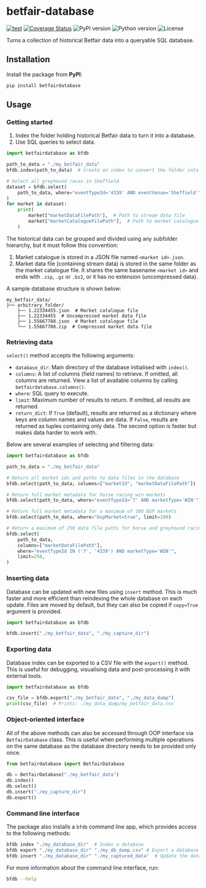 # betfair-database
[![test](https://github.com/mzaja/betfair-database/actions/workflows/test.yml/badge.svg?branch=main)](https://github.com/mzaja/betfair-database/actions/workflows/test.yml) [![Coverage Status](https://coveralls.io/repos/github/mzaja/betfair-database/badge.svg?branch=main)](https://coveralls.io/github/mzaja/betfair-database?branch=main) ![PyPI version](https://img.shields.io/pypi/v/betfairdatabase) ![Python version](https://img.shields.io/pypi/pyversions/betfairdatabase) ![License](https://img.shields.io/github/license/mzaja/betfair-database)

Turns a collection of historical Betfair data into a queryable SQL database.

## Installation
Install the package from **PyPI**:
```bash
pip install betfairdatabase
```

## Usage
### Getting started
1. Index the folder holding historical Betfair data to turn it into a database.
2. Use SQL queries to select data.

```py
import betfairdatabase as bfdb

path_to_data = "./my_betfair_data"
bfdb.index(path_to_data)  # Create an index to convert the folder into a database

# Select all greyhound races in Sheffield
dataset = bfdb.select(
    path_to_data, where="eventTypeId='4339' AND eventVenue='Sheffield'"
)
for market in dataset:
    print(
        market["marketDataFilePath"],  # Path to stream data file
        market["marketCatalogueFilePath"],  # Path to market catalogue file
    )
```

The historical data can be grouped and divided using any subfolder hierarchy, but it must follow this convention:

1. Market catalogue is stored in a JSON file named `<market id>.json`.
2. Market data file (containing stream data) is stored in the same folder as the market catalogue file. It shares the same basename `<market id>` and ends with `.zip`, `.gz` or `.bz2`, or it has no extension (uncompressed data).

A sample database structure is shown below:
```
my_betfair_data/
├── arbitrary_folder/
    ├── 1.22334455.json  # Market catalogue file
    ├── 1.22334455  # Uncompressed market data file
    ├── 1.55667788.json  # Market catalogue file
    └── 1.55667788.zip  # Compressed market data file
```

### Retrieving data
`select()` method accepts the following arguments:
- `database_dir`: Main directory of the database initialised with `index()`.
- `columns`: A list of columns (field names) to retrieve. If omitted, all columns are returned. View a list of available columns by calling `betfairdatabase.columns()`.
- `where`: SQL query to execute.
- `limit`: Maximum number of results to return. If omitted, all results are returned.
- `return_dict`: If `True` (default), results are returned as a dictionary where keys are column names and values are data. If `False`, results are returned as tuples containing only data. The second option is faster but makes data harder to work with.

Below are several examples of selecting and filtering data:

```py
import betfairdatabase as bfdb

path_to_data = "./my_betfair_data"

# Return all market ids and paths to data files in the database
bfdb.select(path_to_data, columns=["marketId", "marketDataFilePath"])

# Return full market metadata for horse racing win markets
bfdb.select(path_to_data, where="eventTypeId='7' AND marketType='WIN'")

# Return full market metadata for a maximum of 100 BSP markets
bfdb.select(path_to_data, where="bspMarket=true", limit=100)

# Return a maximum of 250 data file paths for horse and greyhound racing
bfdb.select(
    path_to_data,
    columns=["marketDataFilePath"],
    where="eventTypeId IN ('7', '4339') AND marketType='WIN'",
    limit=250,
)
```

### Inserting data
Database can be updated with new files using `insert` method. This is much faster and more efficient than reindexing the whole database on each update. Files are moved by default, but they can also be copied if `copy=True` argument is provided.

```py
import betfairdatabase as bfdb

bfdb.insert("./my_betfair_data", "./my_capture_dir")
```

### Exporting data
Database index can be exported to a CSV file with the `export()` method. This is useful for debugging, visualising data and post-processing it with external tools.

```py
import betfairdatabase as bfdb

csv_file = bfdb.export("./my_betfair_data", "./my_data_dump")
print(csv_file)  # Prints: ./my_data_dump/my_betfair_data.csv
```

### Object-oriented interface
All of the above methods can also be accessed through OOP interface via `BetfairDatabase` class. This is useful when performing multiple operations on the same database as the database directory needs to be provided only once.
```py
from betfairdatabase import BetfairDatabase

db = BetfairDatabase("./my_betfair_data")
db.index()
db.select()
db.insert("./my_capture_dir")
db.export()
```

### Command line interface
The package also installs a `bfdb` command line app, which provides access to the following methods:
```bash
bfdb index "./my_database_dir"  # Index a database
bfdb export "./my_database_dir" "./my_db_dump.csv" # Export a database
bfdb insert "./my_database_dir" "./my_captured_data"  # Update the database
```

For more information about the command line interface, run:
```bash
bfdb --help
```
